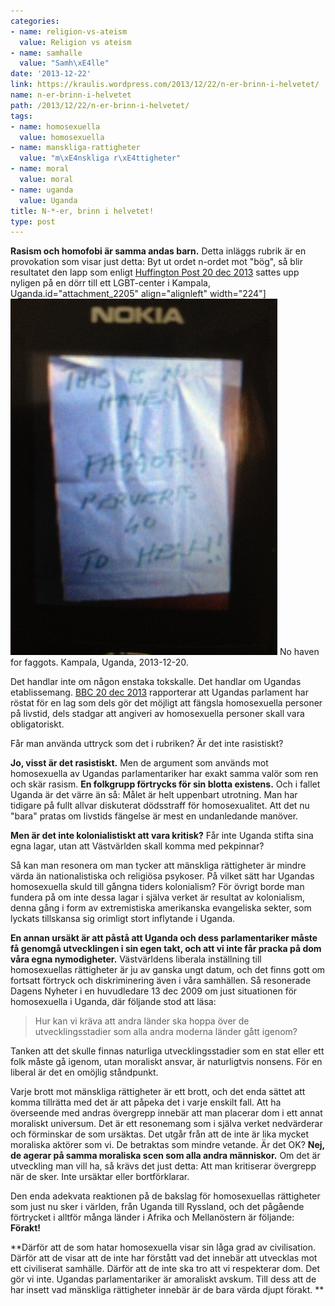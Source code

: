 ```yaml
---
categories:
- name: religion-vs-ateism
  value: Religion vs ateism
- name: samhalle
  value: "Samh\xE4lle"
date: '2013-12-22'
link: https://kraulis.wordpress.com/2013/12/22/n-er-brinn-i-helvetet/
name: n-er-brinn-i-helvetet
path: /2013/12/22/n-er-brinn-i-helvetet/
tags:
- name: homosexuella
  value: homosexuella
- name: manskliga-rattigheter
  value: "m\xE4nskliga r\xE4ttigheter"
- name: moral
  value: moral
- name: uganda
  value: Uganda
title: N-*-er, brinn i helvetet!
type: post
---
```

**Rasism och homofobi är samma andas barn.** Detta inläggs rubrik är en provokation som visar just detta: Byt ut ordet n-ordet mot "bög", så blir resultatet den lapp som enligt [Huffington Post 20 dec 2013](http://www.huffingtonpost.com/ariel-wengroff/still-standing-communitie_b_4481967.html) sattes upp nyligen på en dörr till ett LGBT-center i Kampala, Uganda.id="attachment_2205" align="alignleft" width="224"][![No haven for faggots. Kampala, Uganda, 2013-12-20.](/files/no-haven-4-faggots-uganda_2013-12-20.jpg)](/posts/no-haven-4-faggots-uganda_2013-12-20.jpg) No haven for faggots. Kampala, Uganda, 2013-12-20.

Det handlar inte om någon enstaka tokskalle. Det handlar om Ugandas etablissemang. [BBC 20 dec 2013](http://www.bbc.co.uk/news/world-africa-25463942) rapporterar att Ugandas parlament har röstat för en lag som dels gör det möjligt att fängsla homosexuella personer på livstid, dels stadgar att angiveri av homosexuella personer skall vara obligatoriskt.

Får man använda uttryck som det i rubriken? Är det inte rasistiskt?



**Jo, visst är det rasistiskt.** Men de argument som används mot homosexuella av Ugandas parlamentariker har exakt samma valör som ren och skär rasism. **En folkgrupp förtrycks för sin blotta existens.** Och i fallet Uganda är det värre än så: Målet är helt uppenbart utrotning. Man har tidigare på fullt allvar diskuterat dödsstraff för homosexualitet. Att det nu "bara" pratas om livstids fängelse är mest en undanledande manöver.

**Men är det inte kolonialistiskt att vara kritisk?** Får inte Uganda stifta sina egna lagar, utan att Västvärlden skall komma med pekpinnar?

Så kan man resonera om man tycker att mänskliga rättigheter är mindre värda än nationalistiska och religiösa psykoser. På vilket sätt har Ugandas homosexuella skuld till gångna tiders kolonialism? För övrigt borde man fundera på om inte dessa lagar i själva verket är resultat av kolonialism, denna gång i form av extremistiska amerikanska evangeliska sekter, som lyckats tillskansa sig orimligt stort inflytande i Uganda.

**En annan ursäkt är att påstå att Uganda och dess parlamentariker måste få genomgå utvecklingen i sin egen takt, och att vi inte får pracka på dom våra egna nymodigheter.** Västvärldens liberala inställning till homosexuellas rättigheter är ju av ganska ungt datum, och det finns gott om fortsatt förtryck och diskriminering även i våra samhällen. Så resonerade Dagens Nyheter i en huvudledare 13 dec 2009 om just situationen för homosexuella i Uganda, där följande stod att läsa:

> Hur kan vi kräva att andra länder ska hoppa över de utvecklingsstadier som alla andra moderna länder gått igenom?

Tanken att det skulle finnas naturliga utvecklingsstadier som en stat eller ett folk måste gå igenom, utan moraliskt ansvar, är naturligtvis nonsens. För en liberal är det en omöjlig ståndpunkt.

Varje brott mot mänskliga rättigheter är ett brott, och det enda sättet att komma tillrätta med det är att påpeka det i varje enskilt fall. Att ha överseende med andras övergrepp innebär att man placerar dom i ett annat moraliskt universum. Det är ett resonemang som i själva verket nedvärderar och förminskar de som ursäktas. Det utgår från att de inte är lika mycket moraliska aktörer som vi. De betraktas som mindre vetande. Är det OK? **Nej, de agerar på samma moraliska scen som alla andra människor.** Om det är utveckling man vill ha, så krävs det just detta: Att man kritiserar övergrepp när de sker. Inte ursäktar eller bortförklarar.

Den enda adekvata reaktionen på de bakslag för homosexuellas rättigheter som just nu sker i världen, från Uganda till Ryssland, och det pågående förtrycket i alltför många länder i Afrika och Mellanöstern är följande: **Förakt!**

**Därför att de som hatar homosexuella visar sin låga grad av civilisation. Därför att de visar att de inte har förstått vad det innebär att utvecklas mot ett civiliserat samhälle. Därför att de inte ska tro att vi respekterar dom. Det gör vi inte. Ugandas parlamentariker är amoraliskt avskum. Till dess att de har insett vad mänskliga rättigheter innebär är de bara värda djupt förakt. **

